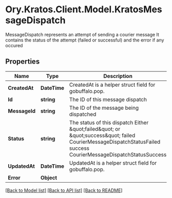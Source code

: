 # Ory.Kratos.Client.Model.KratosMessageDispatch
MessageDispatch represents an attempt of sending a courier message It contains the status of the attempt (failed or successful) and the error if any occured

## Properties

Name | Type | Description | Notes
------------ | ------------- | ------------- | -------------
**CreatedAt** | **DateTime** | CreatedAt is a helper struct field for gobuffalo.pop. | 
**Id** | **string** | The ID of this message dispatch | 
**MessageId** | **string** | The ID of the message being dispatched | 
**Status** | **string** | The status of this dispatch Either \&quot;failed\&quot; or \&quot;success\&quot; failed CourierMessageDispatchStatusFailed success CourierMessageDispatchStatusSuccess | 
**UpdatedAt** | **DateTime** | UpdatedAt is a helper struct field for gobuffalo.pop. | 
**Error** | **Object** |  | [optional] 

[[Back to Model list]](../../README.md#documentation-for-models) [[Back to API list]](../../README.md#documentation-for-api-endpoints) [[Back to README]](../../README.md)


